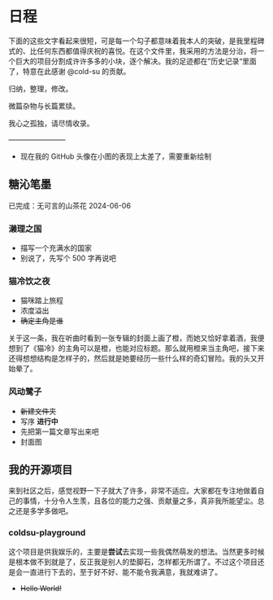 # 日程

下面的这些文字看起来很短，可是每一个勾子都意味着我本人的突破，是我里程碑式的、比任何东西都值得庆祝的喜悦。在这个文件里，我采用的方法是分治，将一个巨大的项目分割成许许多多的小块，逐个解决。我的足迹都在”历史记录“里面了，特意在此感谢 @cold-su 的贡献。

归纳，整理，修改。

微篇杂物与长篇累牍。

我心之孤独，请尽情收录。

————————

- 现在我的 GitHub 头像在小图的表现上太差了，需要重新绘制

## 糖沁笔墨

已完成：无可言的山茶花 2024-06-06

### 濑理之国

- 描写一个充满水的国家
- 别说了，先写个 500 字再说吧

### 猫冷饮之夜

- 猫咪踏上旅程
- 浓度溢出
- ~~确定主角是谁~~

关于这一条，我在听曲时看到一张专辑的封面上画了橙，而她又恰好拿着酒，我便想到了《猫冷》的主角可以是橙，也能对应标题。那么就用橙来当主角吧，接下来还得想想结构是怎样子的，然后就是她要经历一些什么样的奇幻冒险。我的头又开始晕了。

### 风动鹭子

- ~~新建文件夹~~
- 写序 **进行中**
- 先把第一篇文章写出来吧
- 封面图

## 我的开源项目

来到社区之后，感觉视野一下子就大了许多，非常不适应。大家都在专注地做着自己的事情，十分令人生羡，且各位的能力之强、贡献量之多，真非我所能望尘。总之还是多学多做吧。

### coldsu-playground

这个项目是供我娱乐的，主要是**尝试**去实现一些我偶然萌发的想法。当然更多时候是根本做不到就是了，反正我是别人的垫脚石，怎样都无所谓了。不过这个项目还是会一直进行下去的，至于好不好、能不能令我满意，我就难讲了。

- ~~Hello World!~~